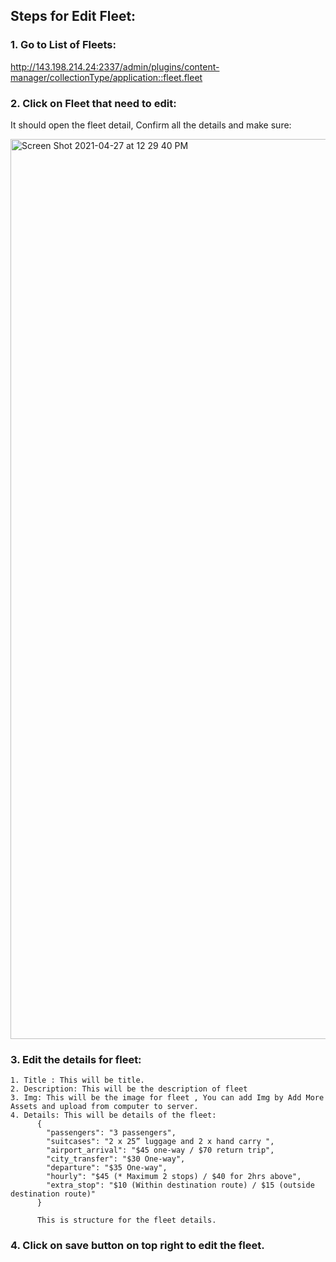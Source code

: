 ## Steps for Edit Fleet:

### 1. Go to List of Fleets:
http://143.198.214.24:2337/admin/plugins/content-manager/collectionType/application::fleet.fleet

### 2. Click on Fleet that need to edit:

It should open the fleet detail, Confirm all the details and make sure:

<img width="1440" alt="Screen Shot 2021-04-27 at 12 29 40 PM" src="https://user-images.githubusercontent.com/59637626/116197476-88413b80-a754-11eb-91b0-eaa17e3f330e.png">

### 3. Edit the details for fleet:

```
1. Title : This will be title.
2. Description: This will be the description of fleet
3. Img: This will be the image for fleet , You can add Img by Add More Assets and upload from computer to server.
4. Details: This will be details of the fleet:
      {
        "passengers": "3 passengers",
        "suitcases": "2 x 25” luggage and 2 x hand carry ",
        "airport_arrival": "$45 one-way / $70 return trip",
        "city_transfer": "$30 One-way",
        "departure": "$35 One-way",
        "hourly": "$45 (* Maximum 2 stops) / $40 for 2hrs above",
        "extra_stop": "$10 (Within destination route) / $15 (outside destination route)"
      }
      
      This is structure for the fleet details.
```

### 4. Click on save button on top right to edit the fleet.
